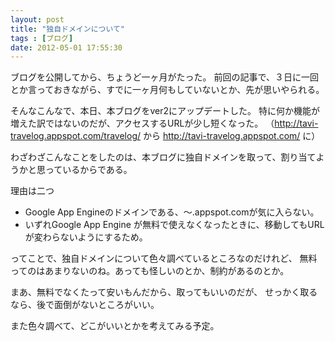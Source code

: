```yaml
---
layout: post
title: "独自ドメインについて"
tags : [ブログ]
date: 2012-05-01 17:55:30
---
```



ブログを公開してから、ちょうど一ヶ月がたった。
前回の記事で、３日に一回とか言っておきながら、すでに一ヶ月何もしていないとか、先が思いやられる。

そんなこんなで、本日、本ブログをver2にアップデートした。
特に何か機能が増えた訳ではないのだが、アクセスするURLが少し短くなった。
（http://tavi-travelog.appspot.com/travelog/ から http://tavi-travelog.appspot.com/ に）

わざわざこんなことをしたのは、本ブログに独自ドメインを取って、割り当てようかと思っているからである。


理由は二つ

* Google App Engineのドメインである、〜.appspot.comが気に入らない。
* いずれGoogle App Engine が無料で使えなくなったときに、移動してもURLが変わらないようにするため。

ってことで、独自ドメインについて色々調べているところなのだけれど、
無料ってのはあまりないのね。あっても怪しいのとか、制約があるのとか。

まあ、無料でなくたって安いもんだから、取ってもいいのだが、
せっかく取るなら、後で面倒がないところがいい。

また色々調べて、どこがいいとかを考えてみる予定。


